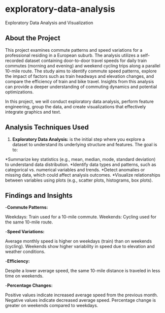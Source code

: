 # exploratory-data-analysis
Exploratory Data Analysis and Visualization

## About the Project

This project examines commute patterns and speed variations for a professional residing in a European suburb. The analysis utilizes a self-recorded dataset containing door-to-door travel speeds for daily train commutes (morning and evening) and weekend cycling trips along a parallel 10-mile route. The study aims to identify commute speed patterns, explore the impact of factors such as train headways and elevation changes, and compare the efficiency of train and bike travel. Insights from this analysis can provide a deeper understanding of commuting dynamics and potential optimizations.

In this project, we will conduct exploratory data analysis, perform feature engineering, group the data, and create visualizations that effectively integrate graphics and text.

## Analysis Techniques Used

1. **Exploratory Data Analysis:** is the initial step where you explore a dataset to understand its underlying structure and features. The goal is to:

*Summarize key statistics (e.g., mean, median, mode, standard deviation) to understand data distribution.
*Identify data types and patterns, such as categorical vs. numerical variables and trends.
*Detect anomalies or missing data, which could affect analysis outcomes.
*Visualize relationships between variables using plots (e.g., scatter plots, histograms, box plots).

## Findings and Insights

-**Commute Patterns:**

Weekdays: Train used for a 10-mile commute.
Weekends: Cycling used for the same 10-mile route.

-**Speed Variations:**

Average monthly speed is higher on weekdays (train) than on weekends (cycling).
Weekends show higher variability in speed due to elevation and weather conditions.

-**Efficiency:**

Despite a lower average speed, the same 10-mile distance is traveled in less time on weekends.

-**Percentage Changes:**

Positive values indicate increased average speed from the previous month.
Negative values indicate decreased average speed.
Percentage change is greater on weekends compared to weekdays.





